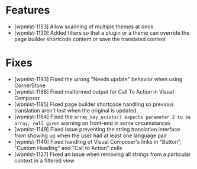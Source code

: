 # Features
* [wpmlst-1153] Allow scanning of multiple themes at once
* [wpmlst-1130] Added filters so that a plugin or a theme can override the page builder shortcode content or save the translated content

# Fixes
* [wpmlst-1193] Fixed the wrong "Needs update" behavior when using CornerStone
* [wpmlst-1188] Fixed malformed output for Call To Action in Visual Composer
* [wpmlst-1185] Fixed page builder shortcode handling so previous translation aren't lost when the original is updated.
* [wpmlst-1164] Fixed the `array_key_exists() expects parameter 2 to be array, null given` warning on front-end in some circumstances
* [wpmlst-1149] Fixed issue preventing the string translation interface from showing up when the user had at least one language pair
* [wpmlst-1140] Fixed handling of Visual Composer's links in "Button", "Custom Heading" and "Call to Action" cells
* [wpmlst-1127] Fixed an issue when removing all strings from a particular context in a filtered view